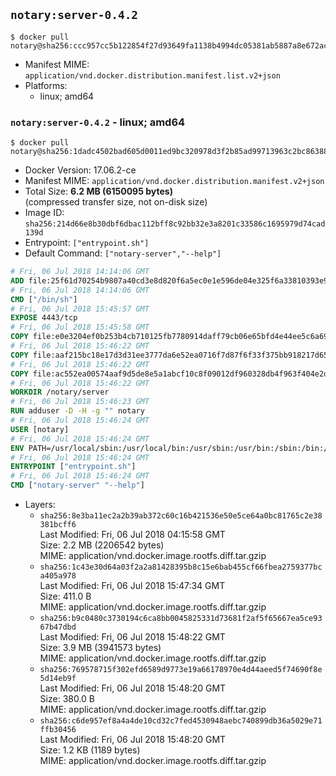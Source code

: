 ## `notary:server-0.4.2`

```console
$ docker pull notary@sha256:ccc957cc5b122854f27d93649fa1138b4994dc05381ab5887a8e672ac21148c5
```

-	Manifest MIME: `application/vnd.docker.distribution.manifest.list.v2+json`
-	Platforms:
	-	linux; amd64

### `notary:server-0.4.2` - linux; amd64

```console
$ docker pull notary@sha256:1dadc4502bad605d0011ed9bc320978d3f2b85ad99713963c2bc863885cd071f
```

-	Docker Version: 17.06.2-ce
-	Manifest MIME: `application/vnd.docker.distribution.manifest.v2+json`
-	Total Size: **6.2 MB (6150095 bytes)**  
	(compressed transfer size, not on-disk size)
-	Image ID: `sha256:214d66e8b30dbf6dbac112bff8c92bb32e3a8201c33586c1695979d74cad139d`
-	Entrypoint: `["entrypoint.sh"]`
-	Default Command: `["notary-server","--help"]`

```dockerfile
# Fri, 06 Jul 2018 14:14:06 GMT
ADD file:25f61d70254b9807a40cd3e8d820f6a5ec0e1e596de04e325f6a33810393e95a in / 
# Fri, 06 Jul 2018 14:14:06 GMT
CMD ["/bin/sh"]
# Fri, 06 Jul 2018 15:45:57 GMT
EXPOSE 4443/tcp
# Fri, 06 Jul 2018 15:45:58 GMT
COPY file:e0e3204ef0b253b4cb710125fb7780914daff79cb06e65bfd4e44ee5c6a69a75 in /notary/server/ 
# Fri, 06 Jul 2018 15:46:22 GMT
COPY file:aaf215bc18e17d3d31ee3777da6e52ea0716f7d87f6f33f375bb918217d65f6a in /notary/server/ 
# Fri, 06 Jul 2018 15:46:22 GMT
COPY file:ac552ea00574aaf9d5de8e5a1abcf10c8f09012df960328db4f963f404e2d409 in /notary/server/ 
# Fri, 06 Jul 2018 15:46:22 GMT
WORKDIR /notary/server
# Fri, 06 Jul 2018 15:46:23 GMT
RUN adduser -D -H -g "" notary
# Fri, 06 Jul 2018 15:46:24 GMT
USER [notary]
# Fri, 06 Jul 2018 15:46:24 GMT
ENV PATH=/usr/local/sbin:/usr/local/bin:/usr/sbin:/usr/bin:/sbin:/bin:/notary/server
# Fri, 06 Jul 2018 15:46:24 GMT
ENTRYPOINT ["entrypoint.sh"]
# Fri, 06 Jul 2018 15:46:24 GMT
CMD ["notary-server" "--help"]
```

-	Layers:
	-	`sha256:8e3ba11ec2a2b39ab372c60c16b421536e50e5ce64a0bc81765c2e38381bcff6`  
		Last Modified: Fri, 06 Jul 2018 04:15:58 GMT  
		Size: 2.2 MB (2206542 bytes)  
		MIME: application/vnd.docker.image.rootfs.diff.tar.gzip
	-	`sha256:1c43e30d64a03f2a2a81428395b8c15e6bab455cf66fbea2759377bca405a978`  
		Last Modified: Fri, 06 Jul 2018 15:47:34 GMT  
		Size: 411.0 B  
		MIME: application/vnd.docker.image.rootfs.diff.tar.gzip
	-	`sha256:b9c0480c3730194c6ca8bb0045825331d73681f2af5f65667ea5ce9367b47dbd`  
		Last Modified: Fri, 06 Jul 2018 15:48:22 GMT  
		Size: 3.9 MB (3941573 bytes)  
		MIME: application/vnd.docker.image.rootfs.diff.tar.gzip
	-	`sha256:769578715f302efd6589d9773e19a66178970e4d44aeed5f74690f8e5d14eb9f`  
		Last Modified: Fri, 06 Jul 2018 15:48:20 GMT  
		Size: 380.0 B  
		MIME: application/vnd.docker.image.rootfs.diff.tar.gzip
	-	`sha256:c6de957ef8a4a4de10cd32c7fed4530948aebc740899db36a5029e71ffb30456`  
		Last Modified: Fri, 06 Jul 2018 15:48:20 GMT  
		Size: 1.2 KB (1189 bytes)  
		MIME: application/vnd.docker.image.rootfs.diff.tar.gzip
